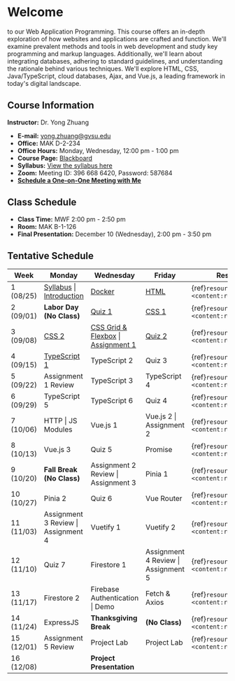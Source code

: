 # Welcome

to our Web Application Programming. This course offers an in-depth exploration of how websites and applications are crafted and function. We'll examine prevalent methods and tools in web development and study key programming and markup languages. Additionally, we'll learn about integrating databases, adhering to standard guidelines, and understanding the rationale behind various techniques. We'll explore HTML, CSS, Java/TypeScript, cloud databases, Ajax, and Vue.js, a leading framework in today's digital landscape.

## Course Information

**Instructor:** Dr. Yong Zhuang

- <i class="fa fa-envelope"></i> **E-mail:** [yong.zhuang@gvsu.edu](mailto:yong.zhuang@gvsu.edu)
- <i class="fa fa-building"></i> **Office:** MAK D-2-234
- <i class="fa fa-building"></i> **Office Hours:** Monday, Wednesday, 12:00 pm - 1:00 pm
- <i class="fa fa-book"></i> **Course Page:** [Blackboard](https://lms.gvsu.edu/)
- <i class="fa fa-book-reader"></i> **Syllabus:** [View the syllabus here](assets/pdf/syllabus.pdf)
- <i class="fa fa-video"></i> **Zoom:** Meeting ID: 396 668 6420, Password: 587684
- <i class="fa fa-calendar"></i> [**Schedule a One-on-One Meeting with Me**](https://outlook.office.com/bookwithme/user/8e0ad8c680e644aab3c32cd9c13b690b@gvsu.edu/meetingtype/9w4hDtDIaEmhON9SMd9_4Q2?anonymous&ep=mLinkFromTile)

## Class Schedule

- **Class Time:** MWF 2:00 pm - 2:50 pm
- **Room:** MAK B-1-126
- **Final Presentation:** December 10 (Wednesday), 2:00 pm - 3:50 pm

## Tentative Schedule

| Week | Monday| Wednesday | Friday  | Resources |
| --- | --- | --- | --- | --- |
| 1 (08/25) | [Syllabus](assets/pdf/Syllabus-Intro.pdf) \| [Introduction](assets/pdf/Introduction.pdf) | [Docker](assets/pdf/Docker.pdf) | [HTML](assets/pdf/HTML.pdf) | {ref}`resources <content:references:w1>` |
| 2 (09/01) | **Labor Day (No Class)** | [Quiz 1](quizzes/1.md) | [CSS 1](assets/pdf/CSS-I.pdf) | {ref}`resources <content:references:w2>` |
| 3 (09/08) | [CSS 2](assets/pdf/CSS-II.pdf) | [CSS Grid & Flexbox](assets/pdf/CSS-Grid-Flexbox.pdf) \| [Assignment 1](assignments/css-html.md) | [Quiz 2](quizzes/2.md) | {ref}`resources <content:references:w3>` |
| 4 (09/15) | [TypeScript 1](assets/pdf/TypeScript-I.pdf) | TypeScript 2 | Quiz 3 | {ref}`resources <content:references:w4>` |
| 5 (09/22) | Assignment 1 Review | TypeScript 3 | TypeScript 4 | {ref}`resources <content:references:w5>` |
| 6 (09/29) | TypeScript 5 | TypeScript 6 | Quiz 4 | {ref}`resources <content:references:w6>` |
| 7 (10/06) | HTTP \| JS Modules | Vue.js 1 | Vue.js 2 \| Assignment 2 | {ref}`resources <content:references:w7>` |
| 8 (10/13) | Vue.js 3 | Quiz 5 | Promise | {ref}`resources <content:references:w8>` |
| 9 (10/20) | **Fall Break (No Class)** | Assignment 2 Review \| Assignment 3 | Pinia 1 | {ref}`resources <content:references:w9>` |
| 10 (10/27) | Pinia 2 | Quiz 6 | Vue Router | {ref}`resources <content:references:w10>` |
| 11 (11/03) | Assignment 3 Review \| Assignment 4 | Vuetify 1 | Vuetify 2 | {ref}`resources <content:references:w11>` |
| 12 (11/10) | Quiz 7 | Firestore 1 | Assignment 4 Review \| Assignment 5 | {ref}`resources <content:references:w12>` |
| 13 (11/17) | Firestore 2 | Firebase Authentication \| Demo | Fetch & Axios | {ref}`resources <content:references:w13>` |
| 14 (11/24) | ExpressJS | **Thanksgiving Break** | **(No Class)** | {ref}`resources <content:references:w14>` |
| 15 (12/01) | Assignment 5 Review | Project Lab | Project Lab | {ref}`resources <content:references:w15>` |
| 16 (12/08) |  | **Project Presentation** |  |  |